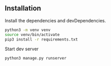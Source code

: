 ## Installation


Install the dependencies and devDependencies.

```sh
python3 -m venv venv
source venv/bin/activate
pip3 install -r requirements.txt
```

Start dev server

```sh
python3 manage.py runserver
```
